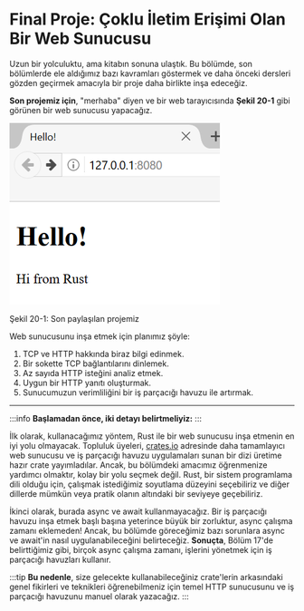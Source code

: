 # Final Proje: Çoklu İletim Erişimi Olan Bir Web Sunucusu

Uzun bir yolculuktu, ama kitabın sonuna ulaştık. Bu bölümde, son bölümlerde ele aldığımız bazı kavramları göstermek ve daha önceki dersleri gözden geçirmek amacıyla bir proje daha birlikte inşa edeceğiz.

**Son projemiz için**, "merhaba" diyen ve bir web tarayıcısında **Şekil 20-1** gibi görünen bir web sunucusu yapacağız.

![rust'tan merhaba](images/rust/img/trpl20-01.png)

Şekil 20-1: Son paylaşılan projemiz

Web sunucusunu inşa etmek için planımız şöyle:

1. TCP ve HTTP hakkında biraz bilgi edinmek.
2. Bir sokette TCP bağlantılarını dinlemek.
3. Az sayıda HTTP isteğini analiz etmek.
4. Uygun bir HTTP yanıtı oluşturmak.
5. Sunucumuzun verimliliğini bir iş parçacığı havuzu ile artırmak.

---

:::info
**Başlamadan önce, iki detayı belirtmeliyiz:**
:::

İlk olarak, kullanacağımız yöntem, Rust ile bir web sunucusu inşa etmenin en iyi yolu olmayacak. Topluluk üyeleri, [crates.io](https://crates.io/) adresinde daha tamamlayıcı web sunucusu ve iş parçacığı havuzu uygulamaları sunan bir dizi üretime hazır crate yayımladılar. Ancak, bu bölümdeki amacımız öğrenmenize yardımcı olmaktır, kolay bir yolu seçmek değil. Rust, bir sistem programlama dili olduğu için, çalışmak istediğimiz soyutlama düzeyini seçebiliriz ve diğer dillerde mümkün veya pratik olanın altındaki bir seviyeye geçebiliriz.

İkinci olarak, burada async ve await kullanmayacağız. Bir iş parçacığı havuzu inşa etmek başlı başına yeterince büyük bir zorluktur, async çalışma zamanı eklemeden! Ancak, bu bölümde göreceğimiz bazı sorunlara async ve await'in nasıl uygulanabileceğini belirteceğiz. **Sonuçta**, Bölüm 17'de belirttiğimiz gibi, birçok async çalışma zamanı, işlerini yönetmek için iş parçacığı havuzları kullanır.

:::tip
**Bu nedenle**, size gelecekte kullanabileceğiniz crate'lerin arkasındaki genel fikirleri ve teknikleri öğrenebilmeniz için temel HTTP sunucusunu ve iş parçacığı havuzunu manuel olarak yazacağız.
:::